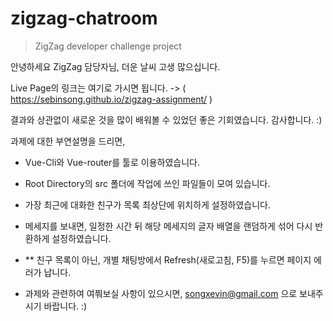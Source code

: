 # zigzag-chatroom

> ZigZag developer challenge project

안녕하세요 ZigZag 담당자님,
더운 날씨 고생 많으십니다.

Live Page의 링크는 여기로 가시면 됩니다. -> ( https://sebinsong.github.io/zigzag-assignment/ )

결과와 상관없이 새로운 것을 많이 배워볼 수 있었던 좋은 기회였습니다.
감사합니다. :)

과제에 대한 부연설명을 드리면,

- Vue-Cli와 Vue-router를 툴로 이용하였습니다.
- Root Directory의 src 폴더에 작업에 쓰인 파일들이 모여 있습니다.
- 가장 최근에 대화한 친구가 목록 최상단에 위치하게 설정하였습니다.
- 메세지를 보내면, 일정한 시간 뒤 해당 메세지의 글자 배열을 랜덤하게 섞어 다시 반환하게 설정하였습니다.
- ** 친구 목록이 아닌, 개별 채팅방에서 Refresh(새로고침, F5)를 누르면 페이지 에러가 납니다.

- 과제와 관련하여 여쭤보실 사항이 있으시면, songxevin@gmail.com 으로 보내주시기 바랍니다. :)
